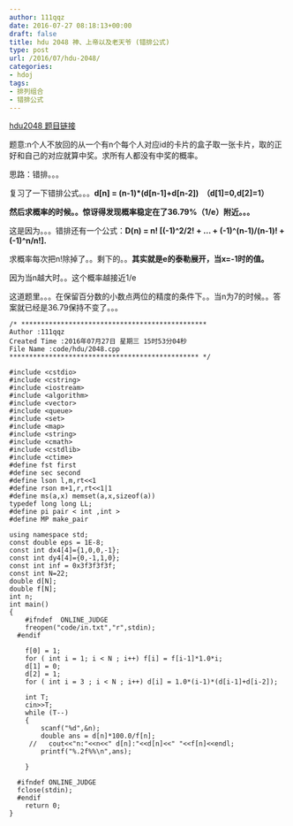 ```yaml
---
author: 111qqz
date: 2016-07-27 08:18:13+00:00
draft: false
title: hdu 2048 神、上帝以及老天爷 (错排公式)
type: post
url: /2016/07/hdu-2048/
categories:
- hdoj
tags:
- 排列组合
- 错排公式
---
```


[hdu2048 题目链接](http://acm.hdu.edu.cn/showproblem.php?pid=2048)

题意:n个人不放回的从一个有n个每个人对应id的卡片的盒子取一张卡片，取的正好和自己的对应就算中奖。求所有人都没有中奖的概率。

思路：错排。。。

复习了一下错排公式。。。**d[n] = (n-1)*(d[n-1]+d[n-2])  （d[1]=0,d[2]=1）**

**然后求概率的时候。。惊讶得发现概率稳定在了36.79%（1/e）附近。。。**

这是因为。。。错排还有一个公式：**D(n) = n! [(-1)^2/2! + … + (-1)^(n-1)/(n-1)! + (-1)^n/n!].**

求概率每次把n!除掉了。。剩下的。。**其实就是e的泰勒展开，当x=-1时的值。**

因为当n越大时。。这个概率越接近1/e

这道题里。。。在保留百分数的小数点两位的精度的条件下。。当n为7的时候。。答案就已经是36.79保持不变了。。。




 

    
    /* ***********************************************
    Author :111qqz
    Created Time :2016年07月27日 星期三 15时53分04秒
    File Name :code/hdu/2048.cpp
    ************************************************ */
    
    #include <cstdio>
    #include <cstring>
    #include <iostream>
    #include <algorithm>
    #include <vector>
    #include <queue>
    #include <set>
    #include <map>
    #include <string>
    #include <cmath>
    #include <cstdlib>
    #include <ctime>
    #define fst first
    #define sec second
    #define lson l,m,rt<<1
    #define rson m+1,r,rt<<1|1
    #define ms(a,x) memset(a,x,sizeof(a))
    typedef long long LL;
    #define pi pair < int ,int >
    #define MP make_pair
    
    using namespace std;
    const double eps = 1E-8;
    const int dx4[4]={1,0,0,-1};
    const int dy4[4]={0,-1,1,0};
    const int inf = 0x3f3f3f3f;
    const int N=22;
    double d[N];
    double f[N];
    int n;
    int main()
    {
    	#ifndef  ONLINE_JUDGE 
    	freopen("code/in.txt","r",stdin);
      #endif
    
    	f[0] = 1;
    	for ( int i = 1; i < N ; i++) f[i] = f[i-1]*1.0*i;
    	d[1] = 0;
    	d[2] = 1;
    	for ( int i = 3 ; i < N ; i++) d[i] = 1.0*(i-1)*(d[i-1]+d[i-2]);
    
    	int T;
    	cin>>T;
    	while (T--)
    	{
    	    scanf("%d",&n);
    	    double ans = d[n]*100.0/f[n];
    	 //   cout<<"n:"<<n<<" d[n]:"<<d[n]<<" "<<f[n]<<endl;
    	    printf("%.2f%%\n",ans);
    
    	}
    
      #ifndef ONLINE_JUDGE  
      fclose(stdin);
      #endif
        return 0;
    }
    






